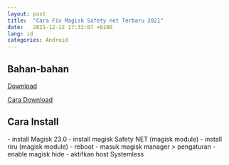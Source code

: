 ```yaml
---
layout: post
title:  "Cara Fix Magisk Safety net Terbaru 2021"
date:   2021-12-12 17:32:07 +0100
lang: id
categories: Android
---
```



<h2>Bahan-bahan</h2>

[Download](https://sourceforge.net/projects/wahyu6070-project-android/files/Youtube/17-10-2021/)
 
[Cara Download](https://wahyu6070.github.io/blog/2021/12/12/Cara_Download_File_Di_Sourceforge.html)
<h2>Cara Install</h2>
- install Magisk 23.0
- install magisk Safety NET (magisk module)
- install riru (magisk module)
- reboot
- masuk magisk manager > pengaturan
- enable magisk hide
- aktifkan host Systemless

